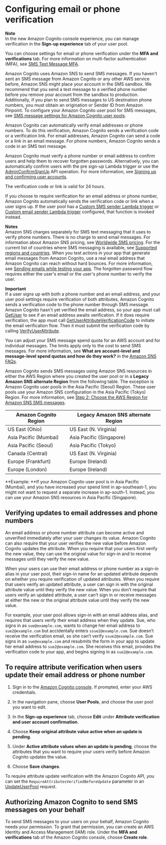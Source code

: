 # Configuring email or phone verification<a name="user-pool-settings-email-phone-verification"></a>

**Note**  
In the new Amazon Cognito console experience, you can manage verification in the **Sign\-up experience** tab of your user pool\.

You can choose settings for email or phone verification under the **MFA and verifications** tab\. For more information on multi\-factor authentication \(MFA\), see [SMS Text Message MFA](user-pool-settings-mfa-sms-text-message.md)\.

Amazon Cognito uses Amazon SNS to send SMS messages\. If you haven't sent an SMS message from Amazon Cognito or any other AWS service before, Amazon SNS might place your account in the SMS sandbox\. We recommend that you send a test message to a verified phone number before you remove your account from the sandbox to production\. Additionally, if you plan to send SMS messages to US destination phone numbers, you must obtain an origination or Sender ID from Amazon Pinpoint\. To configure your Amazon Cognito user pool for SMS messages, see [SMS message settings for Amazon Cognito user pools](user-pool-sms-settings.md)\.

Amazon Cognito can automatically verify email addresses or phone numbers\. To do this verification, Amazon Cognito sends a verification code or a verification link\. For email addresses, Amazon Cognito can send a code or a link in an email message\. For phone numbers, Amazon Cognito sends a code in an SMS text message\.

Amazon Cognito must verify a phone number or email address to confirm users and help them to recover forgotten passwords\. Alternatively, you can automatically confirm users with the pre sign\-up Lambda trigger or use the [AdminConfirmSignUp](https://docs.aws.amazon.com/cognito-user-identity-pools/latest/APIReference/API_AdminConfirmSignUp.html) API operation\. For more information, see [Signing up and confirming user accounts](signing-up-users-in-your-app.md)\.

The verification code or link is valid for 24 hours\.

If you choose to require verification for an email address or phone number, Amazon Cognito automatically sends the verification code or link when a user signs up\. If the user pool has a [Custom SMS sender Lambda trigger](user-pool-lambda-custom-sms-sender.md) or [Custom email sender Lambda trigger](user-pool-lambda-custom-email-sender.md) configured, that function is invoked instead\.

**Notes**  
Amazon SNS charges separately for SMS text messaging that it uses to verify phone numbers\. There is no charge to send email messages\. For information about Amazon SNS pricing, see [Worldwide SMS pricing](https://aws.amazon.com/sns/sms-pricing/)\. For the current list of countries where SMS messaging is available, see [Supported regions and countries](https://docs.aws.amazon.com/sns/latest/dg/sms_supported-countries.html)\. 
When you test actions in your app that generate email messages from Amazon Cognito, use a real email address that Amazon Cognito can reach without hard bounces\. For more information, see [Sending emails while testing your app](signing-up-users-in-your-app.md#managing-users-accounts-email-testing)\.
The forgotten password flow requires either the user's email or the user's phone number to verify the user\.

**Important**  
If a user signs up with both a phone number and an email address, and your user pool settings require verification of both attributes, Amazon Cognito sends a verification code to the phone number through SMS message\. Amazon Cognito hasn't yet verified the email address, so your app must call [GetUser](https://docs.aws.amazon.com/cognito-user-identity-pools/latest/APIReference/API_GetUser.html) to see if an email address awaits verification\. If it does require verification, the app must call [GetUserAttributeVerificationCode](https://docs.aws.amazon.com/cognito-user-identity-pools/latest/APIReference/API_GetUserAttributeVerificationCode.html) to initiate the email verification flow\. Then it must submit the verification code by calling [VerifyUserAttribute](https://docs.aws.amazon.com/cognito-user-identity-pools/latest/APIReference/API_VerifyUserAttribute.html)\.

You can adjust your SMS message spend quota for an AWS account and for individual messages\. The limits apply only to the cost to send SMS messages\. For more information, see **What are account\-level and message\-level spend quotas and how do they work?** in the [Amazon SNS FAQs](http://aws.amazon.com/sns/faqs/)\.

Amazon Cognito sends SMS messages using Amazon SNS resources in either the AWS Region where you created the user pool or in a **Legacy Amazon SNS alternate Region** from the following table\. The exception is Amazon Cognito user pools in the Asia Pacific \(Seoul\) Region\. These user pools use your Amazon SNS configuration in the Asia Pacific \(Tokyo\) Region\. For more information, see [Step 2: Choose the AWS Region for Amazon SNS SMS messages](user-pool-sms-settings.md#sms-choose-a-region)\.


| Amazon Cognito Region | Legacy Amazon SNS alternate Region | 
| --- | --- | 
| US East \(Ohio\) | US East \(N\. Virginia\) | 
| Asia Pacific \(Mumbai\) | Asia Pacific \(Singapore\) | 
| Asia Pacific \(Seoul\) | Asia Pacific \(Tokyo\) | 
| Canada \(Central\) | US East \(N\. Virginia\) | 
| Europe \(Frankfurt\) | Europe \(Ireland\) | 
| Europe \(London\) | Europe \(Ireland\) | 

**Example: **If your Amazon Cognito user pool is in Asia Pacific \(Mumbai\), and you have increased your spend limit in ap\-southeast\-1, you might not want to request a separate increase in ap\-south\-1\. Instead, you can use your Amazon SNS resources in Asia Pacific \(Singapore\)\. 

## Verifying updates to email addresses and phone numbers<a name="user-pool-settings-verifications-verify-attribute-updates"></a>

An email address or phone number attribute can become active and unverified immediately after your user changes its value\. Amazon Cognito can also require that your user verifies the new value before Amazon Cognito updates the attribute\. When you require that your users first verify the new value, they can use the original value for sign\-in and to receive messages until they verify the new value\.

When your users can use their email address or phone number as a sign\-in alias in your user pool, their sign\-in name for an updated attribute depends on whether you require verification of updated attributes\. When you require that users verify an updated attribute, a user can sign in with the original attribute value until they verify the new value\. When you don’t require that users verify an updated attribute, a user can’t sign in or receive messages at either the new or the original attribute value until they verify the new value\. 

For example, your user pool allows sign\-in with an email address alias, and requires that users verify their email address when they update\. Sue, who signs in as `sue@example.com`, wants to change her email address to `sue2@example.com` but accidentally enters `ssue2@example.com`\. Sue doesn’t receive the verification email, so she can’t verify `ssue2@example.com`\. Sue signs in as `sue@example.com` and resubmits the form in your app to update her email address to `sue2@example.com`\. She receives this email, provides the verification code to your app, and begins signing in as `sue2@example.com`\. 

## To require attribute verification when users update their email address or phone number

1. Sign in to the [Amazon Cognito console](https://console.aws.amazon.com/cognito/home)\. If prompted, enter your AWS credentials\.

1. In the navigation pane, choose **User Pools**, and choose the user pool you want to edit\.

1. In the **Sign\-up experience** tab, choose **Edit** under **Attribute verification and user account confirmation**\.

1. Choose **Keep original attribute value active when an update is pending**\.

1. Under **Active attribute values when an update is pending**, choose the attributes that you want to require your users verify before Amazon Cognito updates the value\.

1. Choose **Save changes**\.

To require attribute update verification with the Amazon Cognito API, you can set the `RequireAttributesVerifiedBeforeUpdate` parameter in an [UpdateUserPool](https://docs.aws.amazon.com/cognito-user-identity-pools/latest/APIReference/API_UpdateUserPool.html) request\.

## Authorizing Amazon Cognito to send SMS messages on your behalf<a name="user-pool-settings-verifications-iam-role-for-sms"></a>

To send SMS messages to your users on your behalf, Amazon Cognito needs your permission\. To grant that permission, you can create an AWS Identity and Access Management \(IAM\) role\. Under the **MFA and verifications** tab of the Amazon Cognito console, choose **Create role**\.
